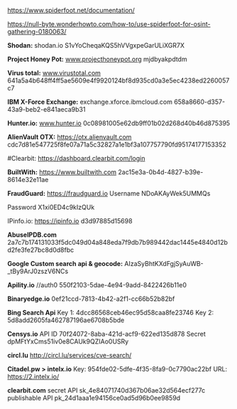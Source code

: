 https://www.spiderfoot.net/documentation/

https://null-byte.wonderhowto.com/how-to/use-spiderfoot-for-osint-gathering-0180063/

**Shodan:** shodan.io
S1vYoCheqaKQS5hVVgxpeGarULiXGR7X

**Project Honey Pot:** www.projecthoneypot.org
mjdbyakpdtdm

**Virus total:** www.virustotal.com
641a5a4b648ff4ff5ae5609e4f9920124bf8d935cd0a3e5ec4238ed2260057c7

**IBM X-Force Exchange:** exchange.xforce.ibmcloud.com
658a8660-d357-43a9-beb2-e841aeca9b31

**Hunter.io:** www.hunter.io
0c08981005e62db9ff01b02d268d40b46d875395

**AlienVault OTX:** https://otx.alienvault.com
cdc7d81e547725f8fe07a71a5c32827a1e1bf3a107757790fd95174177153352

#Clearbit: https://dashboard.clearbit.com/login

**BuiltWith:** https://www.builtwith.com
2ac15e3a-0b4d-4827-b39e-8614e32e11ae

**FraudGuard:** https://fraudguard.io
Username
NDoAKAyWek5UMMQs

Password
X1xi0ED4c9kIzQUk 

IPinfo.io: https://ipinfo.io
d3d97885d15698

**AbuseIPDB.com**
2a7c7b174131033f5dc049d04a848eda7f9db7b989442dac1445e4840d12bd2fe3fe27bc8d0d8fbc

**Google Custom search api & geocode:** AIzaSyBhtKXdFgjSyAuWB-_tBy9ArJ0zszV6NCs

**Apility.io** //auth0
550f2103-5dae-4e94-9add-8422426b11e0

**Binaryedge.io**
0ef21ccd-7813-4b42-a2f1-cc66b52b82bf

**Bing Search Api**
Key 1: 4dcc86568ceb46ec95d58caa8fe23746
Key 2: 5d8add2605fa462787196ae6708b5bde

**Censys.io**
API ID
70f24072-8aba-421d-acf9-622ed135d878
Secret
dpMFtYxCms51iv0e8CAUk9QZIAo0USRy

**circl.lu**
http://circl.lu/services/cve-search/

**Citadel.pw > intelx.io**
Key:	954fde02-5dfe-4f35-8fa9-0c7790ac22bf
URL:	https://2.intelx.io/

**clearbit.com**
secret API sk_4e84071740d367b06ae32d564ecf277c
publishable API pk_24d1aaa1e94156ce0ad5d96b0ee9859d

